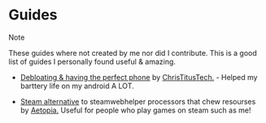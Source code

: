 # Guides

> [!NOTE]
These guides where not created by me nor did I contribute. This is a good list of guides I personally found useful & amazing.

- [Debloating & having the perfect phone](https://youtu.be/MFbXFG2xDJI?si=1Dh7paiS4QnOl4OZ) by [ChrisTitusTech.](https://youtube.com/ChrisTitusTech) - Helped my barttery life on my android A LOT.

- [Steam alternative](https://github.com/Aetopia/NoSteamWebHelper) to steamwebhelper processors that chew resourses by [Aetopia.](https://github.com/Aetopia) Useful for people who play games on steam such as me!



















































